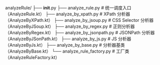analyzeRule/
├── __init__.py
├── analyze_rule.py         # 统一调度入口（AnalyzeRule.kt）
├── analyze_by_xpath.py     # XPath 分析器（AnalyzeByXPath.kt）
├── analyze_by_jsoup.py     # CSS Selector 分析器（AnalyzeByJSoup.kt）
├── analyze_by_regex.py     # 正则分析器（AnalyzeByRegex.kt）
├── analyze_by_jsonpath.py  # JSONPath 分析器（AnalyzeByJSonPath.kt）
├── analyze_by_js.py        # JS 分析器（AnalyzeByJs.kt）
├── analyze_by_base.py      # 分析器基类（AnalyzeByBase.kt）
└── analyze_rule_factory.py # 工厂类（AnalyzeRuleFactory.kt）
